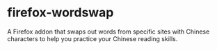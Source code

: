 # firefox-wordswap
A Firefox addon that swaps out words from specific sites with Chinese characters to help you practice your Chinese reading skills.